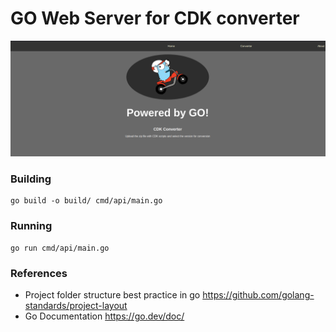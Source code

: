 # GO Web Server for CDK converter


![alt text](docs/image.png)


### Building

```
go build -o build/ cmd/api/main.go
```


### Running

```
go run cmd/api/main.go
```


### References

* Project folder structure best practice in go https://github.com/golang-standards/project-layout
* Go Documentation https://go.dev/doc/
